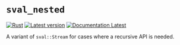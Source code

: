 # `sval_nested`

[![Rust](https://github.com/sval-rs/sval/workflows/ref/badge.svg)](https://github.com/sval-rs/sval/actions)
[![Latest version](https://img.shields.io/crates/v/sval.svg)](https://crates.io/crates/sval_nested)
[![Documentation Latest](https://docs.rs/sval_nested/badge.svg)](https://docs.rs/sval_nested)

A variant of `sval::Stream` for cases where a recursive API is needed.
